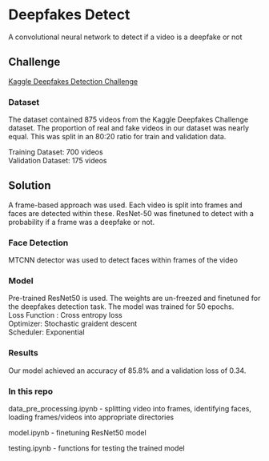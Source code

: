 # Deepfakes Detect
A convolutional neural network to detect if a video is a deepfake or not  

## Challenge
[Kaggle Deepfakes Detection Challenge](https://www.kaggle.com/c/deepfake-detection-challenge)  
  
### Dataset  
The dataset contained 875 videos from the Kaggle Deepfakes Challenge dataset. The proportion of real and fake videos in our dataset was nearly equal. This was split in an 80:20 ratio for train and validation data.  
  
Training Dataset: 700 videos  
Validation Dataset: 175 videos  

## Solution  
A frame-based approach was used. Each video is split into frames and faces are detected within these. ResNet-50 was finetuned to detect with a probability if a frame was a deepfake or not.  

### Face Detection  
MTCNN detector was used to detect faces within frames of the video  

### Model  
Pre-trained ResNet50 is used. The weights are un-freezed and finetuned for the deepfakes detection task. The model was trained for 50 epochs.  
Loss Function : Cross entropy loss  
Optimizer: Stochastic graident descent  
Scheduler:  Exponential  

### Results  
Our model achieved an accuracy of 85.8% and a validation loss of 0.34.  

### In this repo  
data_pre_processing.ipynb - splitting video into frames, identifying faces, loading frames/videos into appropriate directories  
  
model.ipynb - finetuning ResNet50 model  
  
testing.ipynb - functions for testing the trained model

